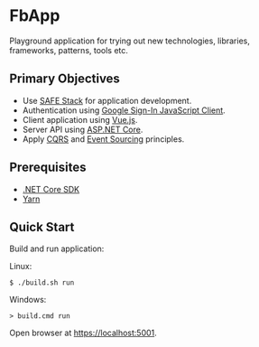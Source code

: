 # FbApp #

Playground application for trying out new technologies, libraries,
frameworks, patterns, tools etc.


## Primary Objectives ##

* Use [SAFE Stack](https://safe-stack.github.io/) for application development.
* Authentication using [Google Sign-In JavaScript Client](https://developers.google.com/identity/sign-in/web/reference).
* Client application using [Vue.js](https://vuejs.org/).
* Server API using [ASP.NET Core](https://docs.microsoft.com/en-us/aspnet/core/).
* Apply [CQRS](https://martinfowler.com/bliki/CQRS.html) and [Event Sourcing](https://martinfowler.com/eaaDev/EventSourcing.html) principles.


## Prerequisites ##

* [.NET Core SDK](https://www.microsoft.com/net)
* [Yarn](https://yarnpkg.com/en/)


## Quick Start ##

Build and run application:

Linux:

```shell
$ ./build.sh run
```

Windows:

```DOS
> build.cmd run
```

Open browser at [https://localhost:5001](https://localhost:5001).
